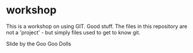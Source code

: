 workshop
========

This is a workshop on using GIT.  Good stuff. The files in this repository are not a 'project' - but simply files used to get to know git.

Slide by the Goo Goo Dolls

